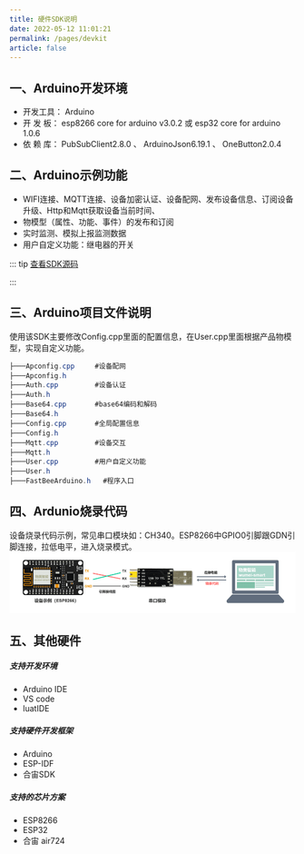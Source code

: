 ```yaml
---
title: 硬件SDK说明
date: 2022-05-12 11:01:21
permalink: /pages/devkit
article: false
---
```


## 一、Arduino开发环境
* 开发工具： Arduino
* 开 发 板： esp8266 core for arduino v3.0.2 或 esp32 core for arduino 1.0.6
* 依 赖 库： PubSubClient2.8.0  、 ArduinoJson6.19.1 、 OneButton2.0.4

## 二、Arduino示例功能
* WIFI连接、MQTT连接、设备加密认证、设备配网、发布设备信息、订阅设备升级、Http和Mqtt获取设备当前时间、
* 物模型（属性、功能、事件）的发布和订阅
* 实时监测、模拟上报监测数据
* 用户自定义功能：继电器的开关

::: tip <a href="https://gitee.com/kerwincui/fastbee/tree/master/sdk/Arduino/FastBeeArduino" target="_blank" rel="nofollow">查看SDK源码</a>

:::

## 三、Arduino项目文件说明
使用该SDK主要修改Config.cpp里面的配置信息，在User.cpp里面根据产品物模型，实现自定义功能。

``` java
├───Apconfig.cpp     #设备配网
├───Apconfig.h
├───Auth.cpp         #设备认证
├───Auth.h
├───Base64.cpp       #base64编码和解码
├───Base64.h
├───Config.cpp       #全局配置信息
├───Config.h
├───Mqtt.cpp         #设备交互
├───Mqtt.h
├───User.cpp         #用户自定义功能
├───User.h 
├───FastBeeArduino.h   #程序入口
```

## 四、Ardunio烧录代码
设备烧录代码示例，常见串口模块如：CH340。ESP8266中GPIO0引脚跟GDN引脚连接，拉低电平，进入烧录模式。
![使用流程图](../png/flash.png)




## 五、其他硬件
##### 支持开发环境
- Arduino IDE
- VS code 
- luatIDE

##### 支持硬件开发框架
- Arduino
- ESP-IDF
- 合宙SDK

##### 支持的芯片方案
- ESP8266
- ESP32
- 合宙 air724







